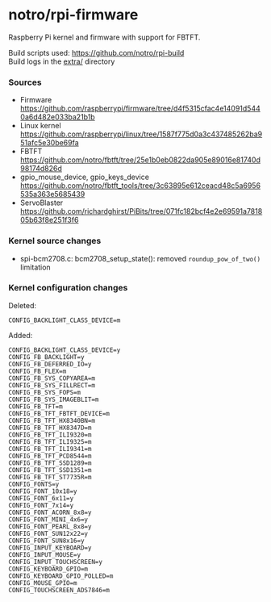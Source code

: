
notro/rpi-firmware
=======================================================

Raspberry Pi kernel and firmware with support for FBTFT.


Build scripts used: https://github.com/notro/rpi-build  
Build logs in the [extra/](https://github.com/notro/rpi-firmware/tree/master/extra) directory

### Sources

* Firmware  
https://github.com/raspberrypi/firmware/tree/d4f5315cfac4e14091d5440a6d482e033ba21b1b
* Linux kernel  
https://github.com/raspberrypi/linux/tree/1587f775d0a3c437485262ba951afc5e30be69fa
* FBTFT  
https://github.com/notro/fbtft/tree/25e1b0eb0822da905e89016e81740d98174d826d
* gpio_mouse_device, gpio_keys_device  
https://github.com/notro/fbtft_tools/tree/3c63895e612ceacd48c5a6956535a363e5685439
* ServoBlaster  
https://github.com/richardghirst/PiBits/tree/071fc182bcf4e2e69591a781805b63f8e251f3f6


### Kernel source changes

* spi-bcm2708.c: bcm2708_setup_state(): removed ```roundup_pow_of_two()``` limitation


### Kernel configuration changes

Deleted:  
```text
CONFIG_BACKLIGHT_CLASS_DEVICE=m
```

Added:  
```text
CONFIG_BACKLIGHT_CLASS_DEVICE=y
CONFIG_FB_BACKLIGHT=y
CONFIG_FB_DEFERRED_IO=y
CONFIG_FB_FLEX=m
CONFIG_FB_SYS_COPYAREA=m
CONFIG_FB_SYS_FILLRECT=m
CONFIG_FB_SYS_FOPS=m
CONFIG_FB_SYS_IMAGEBLIT=m
CONFIG_FB_TFT=m
CONFIG_FB_TFT_FBTFT_DEVICE=m
CONFIG_FB_TFT_HX8340BN=m
CONFIG_FB_TFT_HX8347D=m
CONFIG_FB_TFT_ILI9320=m
CONFIG_FB_TFT_ILI9325=m
CONFIG_FB_TFT_ILI9341=m
CONFIG_FB_TFT_PCD8544=m
CONFIG_FB_TFT_SSD1289=m
CONFIG_FB_TFT_SSD1351=m
CONFIG_FB_TFT_ST7735R=m
CONFIG_FONTS=y
CONFIG_FONT_10x18=y
CONFIG_FONT_6x11=y
CONFIG_FONT_7x14=y
CONFIG_FONT_ACORN_8x8=y
CONFIG_FONT_MINI_4x6=y
CONFIG_FONT_PEARL_8x8=y
CONFIG_FONT_SUN12x22=y
CONFIG_FONT_SUN8x16=y
CONFIG_INPUT_KEYBOARD=y
CONFIG_INPUT_MOUSE=y
CONFIG_INPUT_TOUCHSCREEN=y
CONFIG_KEYBOARD_GPIO=m
CONFIG_KEYBOARD_GPIO_POLLED=m
CONFIG_MOUSE_GPIO=m
CONFIG_TOUCHSCREEN_ADS7846=m
```
